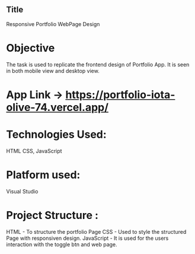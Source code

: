 ## Title
Responsive Portfolio WebPage Design 

# Objective 

The task is used to replicate the frontend design of Portfolio App. It is seen in both mobile view and desktop view.

# App Link -> https://portfolio-iota-olive-74.vercel.app/

# Technologies Used:
   HTML
   CSS,
   JavaScript 

# Platform used: 
   Visual Studio 

# Project Structure : 

   HTML - To structure the portfolio Page 
   CSS -  Used to style the structured Page with responsiven design.
   JavaScript - It is used for the users interaction with the toggle btn and web page.

   
